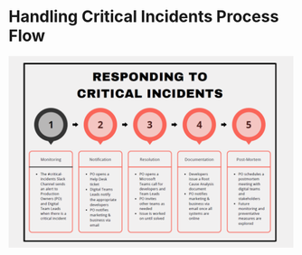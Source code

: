 # Handling Critical Incidents Process Flow
![](https://github.com/Mporter11/My-Writing/blob/main/References/Critical_Incidents.PNG) 
